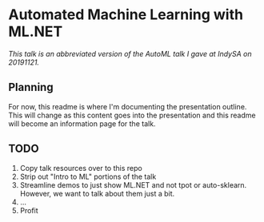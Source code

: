 # Automated Machine Learning with ML.NET

*This talk is an abbreviated version of the AutoML talk I gave at IndySA on 20191121.*

## Planning

For now, this readme is where I'm documenting the presentation outline. This will change as this content goes into the presentation and this readme will become an information page for the talk.

## TODO

1. Copy talk resources over to this repo
2. Strip out "Intro to ML" portions of the talk
3. Streamline demos to just show ML.NET and not tpot or auto-sklearn. However, we want to talk about them just a bit.
4. ...
5. Profit
